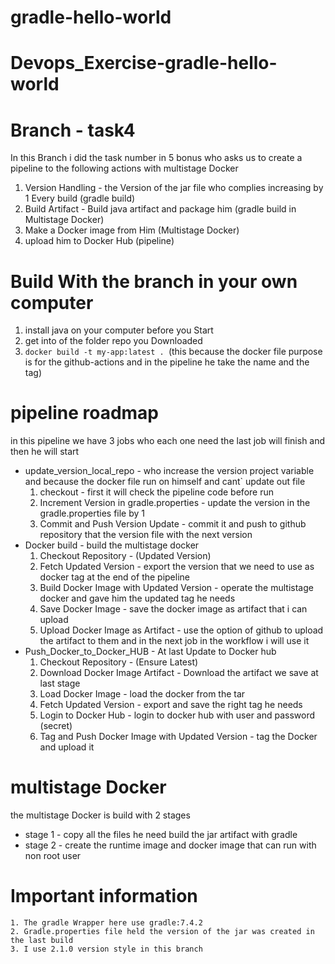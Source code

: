 # gradle-hello-world
# Devops_Exercise-gradle-hello-world
# Branch - task4
In this Branch i did the task number in 5 bonus who asks us to create a pipeline to the following actions with multistage Docker
 1. Version Handling - the Version of the jar file who complies increasing by 1 Every build (gradle build)
 2. Build Artifact - Build java artifact and package him (gradle build in Multistage Docker)
 3. Make a Docker image from Him (Multistage Docker) 
 4. upload him to Docker Hub (pipeline)

# Build With the branch in your own computer
 1. install java on your computer before you Start
 2. get into of the folder repo you Downloaded
 3. ```docker build -t my-app:latest . ```(this because the docker file purpose is for the github-actions and in the pipeline he take the name and the tag)  



# pipeline roadmap
 in this pipeline we have 3 jobs who each one need the last job will finish and then he will start 
 * update_version_local_repo - who increase the version project variable and because the docker file run on himself and cant` update out file
    1. checkout - first it will check the pipeline code before run 
    2. Increment Version in gradle.properties - update the version in the gradle.properties file by 1
    3. Commit and Push Version Update - commit it and push to github repository that the version file with the next version
 * Docker build - build the multistage docker 
    1. Checkout Repository - (Updated Version)
    2. Fetch Updated Version - export the version that we need to use as docker tag at the end of the pipeline
    3. Build Docker Image with Updated Version - operate the multistage docker and gave him the updated tag he needs
    4. Save Docker Image - save the docker image as artifact that i can upload
    5. Upload Docker Image as Artifact - use the option of github to upload the artifact to them and in the next job in the workflow i will use it 
 * Push_Docker_to_Docker_HUB - At last Update to Docker hub
    1. Checkout Repository - (Ensure Latest)
    2. Download Docker Image Artifact - Download the artifact we save at last stage
    3. Load Docker Image - load the docker from the tar
    4. Fetch Updated Version - export and save the right tag he needs 
    5. Login to Docker Hub - login to docker hub with user and password (secret)
    6. Tag and Push Docker Image with Updated Version - tag the Docker and upload it 

# multistage Docker
the multistage Docker is build with 2 stages
* stage 1 - copy all the files he need build the jar artifact with gradle
* stage 2 - create the runtime image and docker image that can run with non root user 


# Important information
    1. The gradle Wrapper here use gradle:7.4.2
    2. Gradle.properties file held the version of the jar was created in the last build
    3. I use 2.1.0 version style in this branch